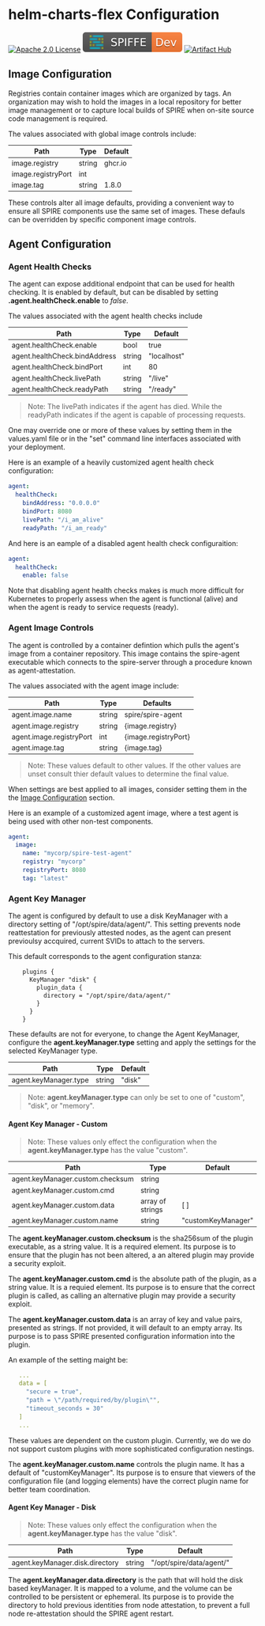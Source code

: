 <!-- vim: filetype=markdown colorcolumn=80
-->
# helm-charts-flex Configuration

[![Apache 2.0 License](https://img.shields.io/github/license/spiffe/helm-charts)](https://opensource.org/licenses/Apache-2.0)
[![Development Phase](https://github.com/spiffe/spiffe/blob/main/.img/maturity/dev.svg)](https://github.com/spiffe/spiffe/blob/main/MATURITY.md#development)
[![Artifact Hub](https://img.shields.io/endpoint?url=https://artifacthub.io/badge/repository/spiffe)](https://artifacthub.io/packages/search?repo=spiffe)

## Image Configuration

Registries contain container images which are organized by tags.  An organization
may wish to hold the images in a local repository for better image management
or to capture local builds of SPIRE when on-site source code management is required.

The values associated with global image controls include:

| Path               | Type   | Default           |
| ------------------ | ------ | ----------------- |
| image.registry     | string | ghcr.io           |
| image.registryPort | int    |                   |
| image.tag          | string | 1.8.0             |

These controls alter all image defaults, providing a convenient way to ensure
all SPIRE components use the same set of images. These defauls can be overridden
by specific component image controls.

## Agent Configuration

### Agent Health Checks

The agent can expose additional endpoint that can be used for health checking.
It is enabled by default, but can be disabled by setting **.agent.healthCheck.enable**
to *false*.

The values associated with the agent health checks include

| Path                          | Type   | Default     | 
| ----------------------------- | ------ | ----------- |
| agent.healthCheck.enable      | bool   | true        |
| agent.healthCheck.bindAddress | string | "localhost" |
| agent.healthCheck.bindPort    | int    | 80          |
| agent.healthCheck.livePath    | string | "/live"     |
| agent.healthCheck.readyPath   | string | "/ready"    |

> Note: The livePath indicates if the agent has died.
> While the readyPath indicates if the agent is capable of processing requests.

One may override one or more of these values by setting them in the values.yaml
file or in the "set" command line interfaces associated with your deployment.

Here is an example of a heavily customized agent health check configuration:

```yaml
agent:
  healthCheck:
    bindAddress: "0.0.0.0"
    bindPort: 8080
    livePath: "/i_am_alive"
    readyPath: "/i_am_ready"
```

And here is an eample of a disabled agent health check configuraition:

```yaml
agent:
  healthCheck:
    enable: false
```

Note that disabling agent health checks makes is much more difficult for
Kubernetes to properly assess when the agent is functional (alive) and when the 
agent is ready to service requests (ready).

### Agent Image Controls

The agent is controlled by a container defintion which pulls the agent's image
from a container repository. This image contains the spire-agent executable
which connects to the spire-server through a procedure known as agent-attestation.

The values associated with the agent image include:

| Path                     | Type   | Defaults             |
| ------------------------ | ------ | -------------------- |
| agent.image.name         | string | spire/spire-agent    |
| agent.image.registry     | string | {image.registry}     |
| agent.image.registryPort | int    | {image.registryPort} |
| agent.image.tag          | string | {image.tag}          |

> Note: These values default to other values.  If the other values are unset
> consult thier default values to determine the final value.

When settings are best applied to all images, consider setting them in the the
[Image Configuration](image_configuration) section.

Here is an example of a customized agent image, where a test agent is being
used with other non-test components.

```yaml
agent:
  image:
    name: "mycorp/spire-test-agent"
    registry: "mycorp"
    registryPort: 8080
    tag: "latest"
```

### Agent Key Manager

The agent is configured by default to use a disk KeyManager with a directory
setting of "/opt/spire/data/agent/".  This setting prevents node reattestation
for previously attested nodes, as the agent can present previoulsy accquired,
current SVIDs to attach to the servers.  

This default corresponds to the agent configuration stanza:

```HCL
    plugins {
      KeyManager "disk" {
        plugin_data {
          directory = "/opt/spire/data/agent/"
        }
      }
    }
```

These defaults are not for everyone, to change the Agent KeyManager, configure
the **agent.keyManager.type** setting and apply the settings for the selected
KeyManager type.

| Path                  | Type   | Default |
| --------------------- | ------ | ------- |
| agent.keyManager.type | string | "disk"  |

> Note: **agent.keyManager.type** can only be set to one of "custom", "disk",
> or "memory".

#### Agent Key Manager - Custom

> Note: These values only effect the configuration when the **agent.keyManager.type**
> has the value "custom".

| Path                              | Type             | Default            |
| --------------------------------- | ---------------- | ------------------ |
| agent.keyManager.custom.checksum  | string           |                    |
| agent.keyManager.custom.cmd       | string           |                    |
| agent.keyManager.custom.data      | array of strings | [ ]                |
| agent.keyManager.custom.name      | string           | "customKeyManager" |

The **agent.keyManager.custom.checksum** is the sha256sum of the plugin
executable, as a string value.  It is a required element.  Its purpose is to
ensure that the plugin has not been altered, a an altered plugin may provide a
security exploit.

The **agent.keyManager.custom.cmd** is the absolute path of the plugin, as a
string value. It is a requied element. Its purpose is to ensure that the correct
plugin is called, as calling an alternative plugin may provide a security
exploit.

The **agent.keyManager.custom.data** is an array of key and value pairs, presented
as strings.  If not provided, it will default to an empty array.  Its purpose
is to pass SPIRE presented configuration information into the plugin.

An example of the setting maight be:

```YAML
   ...
   data = [
     "secure = true",
     "path = \"/path/required/by/plugin\"",
     "timeout_seconds = 30"
   ]
   ...
```

These values are dependent on the custom plugin. Currently, we do we do not
support custom plugins with more sophisticated configuration nestings.

The **agent.keyManager.custom.name** controls the plugin name. It has a default
of "customKeyManager". Its purpose is to ensure that viewers of the configuration
file (and logging elements) have the correct plugin name for better team
coordination.

#### Agent Key Manager - Disk

> Note: These values only effect the configuration when the **agent.keyManager.type**
> has the value "disk".

| Path                             | Type   | Default                  |
| -------------------------------- | ------ | ------------------------ |
| agent.keyManager.disk.directory  | string | "/opt/spire/data/agent/" |

The **agent.keyManager.data.directory** is the path that will hold the disk
based keyManager.  It is mapped to a volume, and the volume can be controlled
to be persistent or ephemeral. Its purpose is to provide the directory to hold
previous identities from node attestation, to prevent a full node re-attestation
should the SPIRE agent restart.